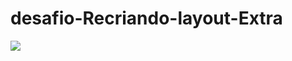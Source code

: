 # desafio-Recriando-layout-Extra



<img src="https://i.ibb.co/qrdp9Gv/127-0-0-1-5500-index-html.png" />

















